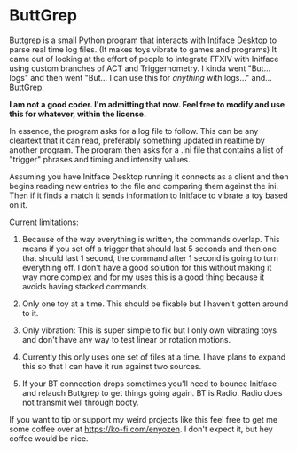 # ButtGrep
Buttgrep is a small Python program that interacts with Intiface Desktop to parse real time log files. (It makes toys vibrate to games and programs)
It came out of looking at the effort of people to integrate FFXIV with Initface using custom branches of ACT and Triggernometry. I kinda went "But... logs" and then went "But... I can use this for *anything* with logs..." and... ButtGrep. 

**I am not a good coder. I'm admitting that now. Feel free to modify and use this for whatever, within the license.**

In essence, the program asks for a log file to follow. This can be any cleartext that it can read, preferably something updated in realtime by another program. 
The program then asks for a .ini file that contains a list of "trigger" phrases and timing and intensity values. 

Assuming you have Initface Desktop running it connects as a client and then begins reading new entries to the file and comparing them against the ini. 
Then if it finds a match it sends information to Initface to vibrate a toy based on it. 

Current limitations: 

1. Because of the way everything is written, the commands overlap. This means if you set off a trigger that should last 5 seconds and then one that should last 1 second, the command after 1 second is going to turn everything off. I don't have a good solution for this without making it way more complex and for my uses this is a good thing because it avoids having stacked commands. 

2. Only one toy at a time. This should be fixable but I haven't gotten around to it. 

3. Only vibration: This is super simple to fix but I only own vibrating toys and don't have any way to test linear or rotation motions. 

4. Currently this only uses one set of files at a time. I have plans to expand this so that I can have it run against two sources. 

5. If your BT connection drops sometimes you'll need to bounce Initface and relauch Buttgrep to get things going again. BT is Radio. Radio does not transmit well through booty. 

If you want to tip or support my weird projects like this feel free to get me some coffee over at https://ko-fi.com/enyozen. I don't expect it, but hey coffee would be nice. 
